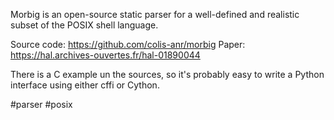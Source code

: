 Morbig is an open-source static parser for a well-defined and realistic subset of the POSIX shell language.

Source code: https://github.com/colis-anr/morbig
Paper: https://hal.archives-ouvertes.fr/hal-01890044

There is a C example un the sources, so it's probably easy to write a Python interface using either cffi or Cython.

<!-- Keywords -->
#parser #posix
<!-- /Keywords -->
